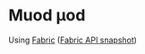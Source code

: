 # Muod µod

Using [Fabric](https://fabricmc.net/) ([Fabric API snapshot](https://www.curseforge.com/minecraft/mc-mods/fabric-api/files/3750577))